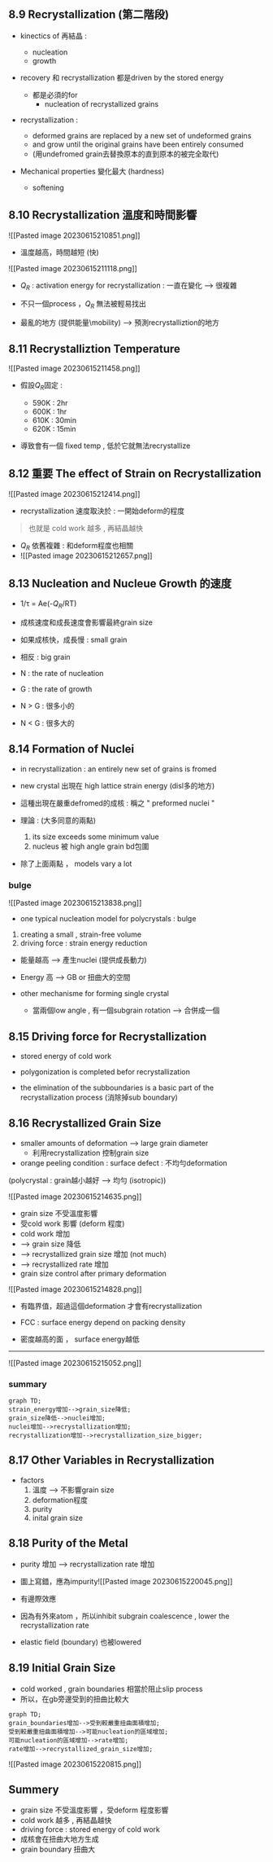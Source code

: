 ## 8.9 Recrystallization (第二階段)

- kinectics of 再結晶 : 
	- nucleation
	- growth

- recovery 和 recrystallization 都是driven by the stored energy 
	- 都是必須的for 
		- nucleation of recrystallized grains

- recrystallization : 
	- deformed grains are replaced by a new set of undeformed grains
	- and grow until the original grains have been entirely consumed
	- (用undefromed grain去替換原本的直到原本的被完全取代)

- Mechanical properties 變化最大 (hardness)
	- softening

## 8.10 Recrystallization 溫度和時間影響

![[Pasted image 20230615210851.png]]
- 溫度越高，時間越短 (快)

![[Pasted image 20230615211118.png]]

- $Q_R$ : activation energy for recrystallization : 一直在變化 --> 很複雜
- 不只一個process ，$Q_R$ 無法被輕易找出

- 最亂的地方 (提供能量\mobility) --> 預測recrystalliztion的地方

## 8.11 Recrystalliztion Temperature

![[Pasted image 20230615211458.png]]

- 假設$Q_R$固定 : 
	- 590K : 2hr
	- 600K : 1hr
	- 610K : 30min
	- 620K : 15min

- 導致會有一個 fixed temp , 低於它就無法recrystallize

## 8.12 重要 The effect of Strain on Recrystallization

![[Pasted image 20230615212414.png]]

- recrystallization 速度取決於 : 一開始deform的程度
> 也就是 cold work 越多 , 再結晶越快

- $Q_R$ 依舊複雜 : 和deform程度也相關
- ![[Pasted image 20230615212657.png]]

## 8.13 Nucleation and Nucleue Growth 的速度

- 1/τ = Ae(-$Q_R$/RT)
- 成核速度和成長速度會影響最終grain size
- 如果成核快，成長慢 : small grain
- 相反 : big grain

- N : the rate of nucleation
- G : the rate of growth
- N > G : 很多小的
- N < G : 很多大的

## 8.14 Formation of Nuclei

- in recrystallization : an entirely new set of grains is fromed
- new crystal 出現在 high lattice strain energy (disl多的地方)
- 這種出現在嚴重defromed的成核 : 稱之 " preformed nuclei "

- 理論 : (大多同意的兩點)
	1. its size exceeds some minimum value
	2. nucleus 被 high angle grain bd包圍

- 除了上面兩點 ， models vary a lot

### bulge
![[Pasted image 20230615213838.png]]
- one typical nucleation model for polycrystals : bulge
1. creating a small , strain-free volume
2. driving force : strain energy reduction

- 能量越高 --> 產生nuclei (提供成長動力)
- Energy 高 --> GB or 扭曲大的空間


- other mechanisme for forming single crystal
	- 當兩個low angle , 有一個subgrain rotation --> 合併成一個

## 8.15 Driving force for Recrystallization

- stored energy of cold work
- polygonization is completed befor recrystallization

- the elimination of the subboundaries is a basic part of the recrystallization process (消除掉sub boundary)

## 8.16 Recrystallized Grain Size 

- smaller amounts of deformation --> large grain diameter
	- 利用recrystallization 控制grain size
- orange peeling condition : surface defect : 不均勻deformation

(polycrystal : grain越小越好 --> 均勻 (isotropic))

![[Pasted image 20230615214635.png]]

- grain size 不受溫度影響
- 受cold work 影響 (deform 程度) 
- cold work 增加 
- --> grain size 降低 
- --> recrystallized grain size 增加 (not much)
- --> recrystallized rate 增加
- grain size control after primary deformation

![[Pasted image 20230615214828.png]]

- 有臨界值，超過這個deformation 才會有recrystallization

- FCC : surface energy depend on packing density
- 密度越高的面 ， surface energy越低
---

![[Pasted image 20230615215052.png]]

### summary

```mermaid
graph TD;
strain_energy增加-->grain_size降低;
grain_size降低-->nuclei增加;
nuclei增加-->recrystallization增加;
recrystallization增加-->recrystallization_size_bigger;

```

## 8.17 Other Variables in Recrystallization

- factors
	1. 溫度 --> 不影響grain size
	2. deformation程度
	3. purity
	4. inital grain size

## 8.18 Purity of the Metal

- purity 增加 --> recrystallization rate 增加
- 圖上寫錯，應為impurity![[Pasted image 20230615220045.png]]

- 有邊際效應

- 因為有外來atom ，所以inhibit subgrain coalescence , lower the recrystallization rate
- elastic field (boundary) 也被lowered

## 8.19 Initial Grain Size
- cold worked , grain boundaries 相當於阻止slip process
- 所以，在gb旁邊受到的扭曲比較大

```mermaid
graph TD;
grain_boundaries增加-->受到較嚴重扭曲面積增加;
受到較嚴重扭曲面積增加-->可能nucleation的區域增加;
可能nucleation的區域增加-->rate增加;
rate增加-->recrystallized_grain_size增加;
```

![[Pasted image 20230615220815.png]]



## Summery

- grain size 不受溫度影響 ，受deform 程度影響
- cold work 越多 , 再結晶越快
- driving force : stored energy of cold work
- 成核會在扭曲大地方生成
- grain boundary 扭曲大